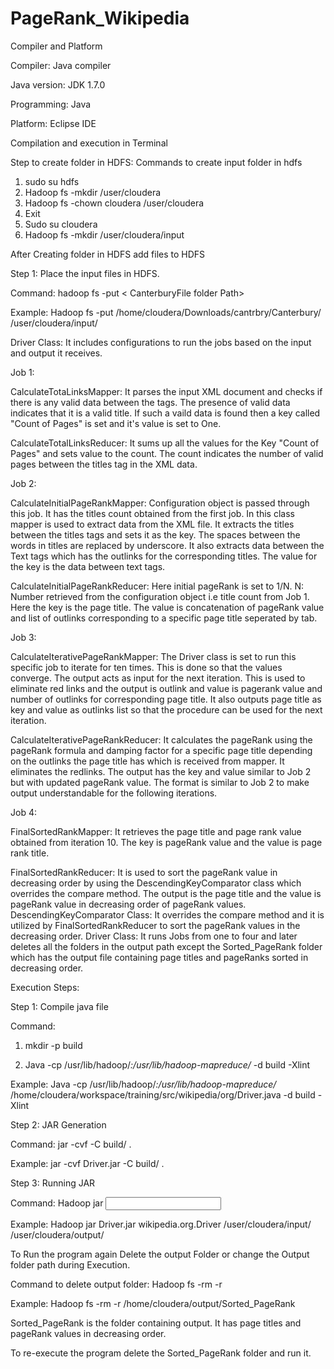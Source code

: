 # PageRank_Wikipedia

Compiler and Platform

Compiler:     	Java compiler

Java version: 	JDK 1.7.0

Programming:   Java

Platform:     	Eclipse IDE

Compilation and execution in Terminal

Step to create folder in HDFS: Commands to create input folder in hdfs
1.	sudo su hdfs
2.	Hadoop fs -mkdir /user/cloudera
3.	Hadoop fs -chown cloudera /user/cloudera
4.	Exit
5.	Sudo su cloudera
6.	Hadoop fs -mkdir /user/cloudera/input

After Creating folder in HDFS add files to HDFS

Step 1: Place the input files in HDFS.

Command: hadoop fs -put < CanterburyFile folder Path> <Path in HDFS>

Example: Hadoop fs -put /home/cloudera/Downloads/cantrbry/Canterbury/ /user/cloudera/input/

Driver Class: It includes configurations to run the jobs based on the input and output it receives.

Job 1:

CalculateTotaLinksMapper: It parses the input XML document and checks if there is any valid data
between the <title> and </title> tags. The presence of valid data indicates that it is a valid title.
If such a vaild data is found then a key called "Count of Pages" is set and it's value is set to One.

CalculateTotalLinksReducer: It sums up all the values for the Key "Count of Pages" and sets value
to the count. The count indicates the number of valid pages between the titles tag in the XML data.

Job 2: 

CalculateInitialPageRankMapper: Configuration object is passed through this job. It has the titles count
obtained from the first job. In this class mapper is used to extract data from the XML file. It extracts 
the titles between the titles tags and sets it as the key. The spaces between the words in titles are replaced
by underscore. It also extracts data between the Text tags which has the outlinks for the corresponding titles.
The value for the key is the data between text tags. 

CalculateInitialPageRankReducer: Here initial pageRank is set to 1/N.
N: Number retrieved from the configuration object i.e title count from Job 1.
Here the key is the page title. The value is concatenation of pageRank value and list of outlinks
corresponding to a specific page title seperated by tab.

Job 3:

CalculateIterativePageRankMapper: The Driver class is set to run this specific job to iterate for ten times.
This is done so that the values converge. The output acts as input for the next iteration.
This is used to eliminate red links and the output is outlink and value is pagerank value and number of outlinks
for corresponding page title. 
It also outputs page title as key and value as outlinks list so that the procedure can be used for the next iteration.

CalculateIterativePageRankReducer: It calculates the pageRank using the pageRank formula and damping factor for a 
specific page title depending on the outlinks the page title has which is received from mapper. It eliminates the redlinks.
The output has the key and value similar to Job 2 but with updated pageRank value. The format is similar to Job 2 to 
make output understandable for the following iterations.

Job 4:

FinalSortedRankMapper: It retrieves the page title and page rank value obtained from iteration 10. The key is 
pageRank value and the value is page rank title.

FinalSortedRankReducer: It is used to sort the pageRank value in decreasing order by using the DescendingKeyComparator 
class which overrides the compare method. The output is the page title and the value is pageRank value in decreasing 
order of pageRank values. 
DescendingKeyComparator Class: It overrides the compare method and it is utilized by FinalSortedRankReducer 
to sort the pageRank values in the decreasing order.
Driver Class: It runs Jobs from one to four and later deletes all the folders in the output path except the
Sorted_PageRank folder which has the output file containing page titles and pageRanks sorted in decreasing order.

Execution Steps:

Step 1: Compile java file

Command: 
1.	mkdir -p build

2.	Java -cp /usr/lib/hadoop/*:/usr/lib/hadoop-mapreduce/* <JAVA FILE PATH> -d build -Xlint

Example: Java -cp /usr/lib/hadoop/*:/usr/lib/hadoop-mapreduce/* /home/cloudera/workspace/training/src/wikipedia/org/Driver.java -d build -Xlint

Step 2: JAR Generation

Command:  jar -cvf <JAR PATH> -C build/ .

Example: jar -cvf Driver.jar -C build/ .

Step 3: Running JAR

Command: Hadoop jar <JAR PATH> <Package Name of JAVA CLASS> <Input Folder Path in HDFS> <Output Folder Path in HDFS>

Example: Hadoop jar Driver.jar wikipedia.org.Driver /user/cloudera/input/ /user/cloudera/output/

To Run the program again Delete the output Folder or change the Output folder path during Execution.

Command to delete output folder: Hadoop fs -rm -r <Output Folder Path>

Example: Hadoop fs -rm -r /home/cloudera/output/Sorted_PageRank

Sorted_PageRank is the folder containing output. It has page titles and pageRank values in decreasing order.

To re-execute the program delete the Sorted_PageRank folder and run it.
